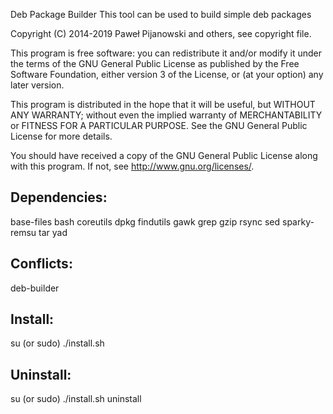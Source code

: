 Deb Package Builder
This tool can be used to build simple deb packages

Copyright (C) 2014-2019 Paweł Pijanowski and others, see copyright file.

This program is free software: you can redistribute it and/or modify
it under the terms of the GNU General Public License as published by
the Free Software Foundation, either version 3 of the License, or
(at your option) any later version.

This program is distributed in the hope that it will be useful,
but WITHOUT ANY WARRANTY; without even the implied warranty of
MERCHANTABILITY or FITNESS FOR A PARTICULAR PURPOSE.  See the
GNU General Public License for more details.

You should have received a copy of the GNU General Public License
along with this program.  If not, see <http://www.gnu.org/licenses/>.

Dependencies:
-------------
base-files
bash
coreutils
dpkg
findutils
gawk
grep
gzip
rsync
sed
sparky-remsu
tar
yad

Conflicts:
-------------
deb-builder

Install:
-------------
su (or sudo) 
./install.sh

Uninstall:
-------------
su (or sudo)
./install.sh uninstall
